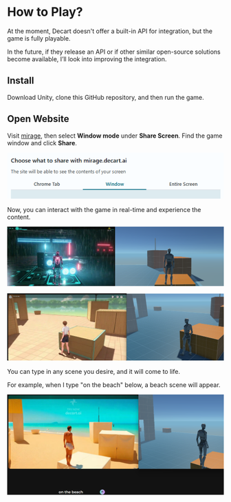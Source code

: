 # How to Play?

At the moment, Decart doesn't offer a built-in API for integration, but the game is fully playable. 

In the future, if they release an API or if other similar open-source solutions become available, I’ll look into improving the integration.


## Install

Download Unity, clone this GitHub repository, and then run the game.

## Open Website

Visit [mirage](https://mirage.decart.ai/), then select **Window mode** under **Share Screen**. Find the game window and click **Share**.

![alt text](image.png)

Now, you can interact with the game in real-time and experience the content.

![alt text](image-2.png)

![alt text](image-1.png)

You can type in any scene you desire, and it will come to life.

For example, when I type "on the beach" below, a beach scene will appear.

![alt text](image-3.png)